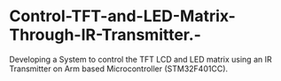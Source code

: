 # Control-TFT-and-LED-Matrix-Through-IR-Transmitter.-
Developing a System to control the TFT LCD and LED matrix using an IR Transmitter on Arm based Microcontroller (STM32F401CC).
